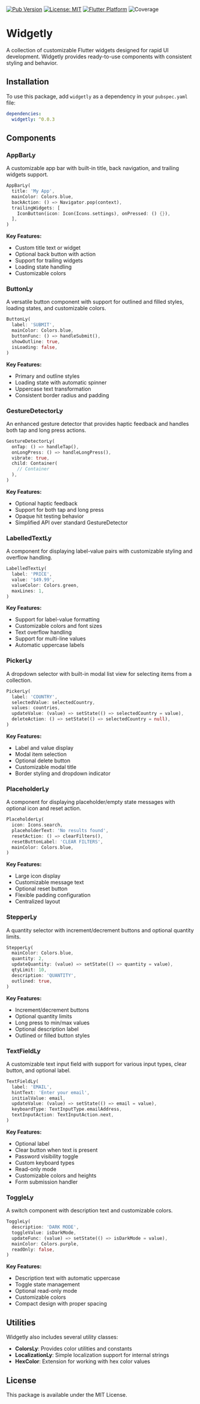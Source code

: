 [![Pub Version](https://img.shields.io/pub/v/widgetly)](https://pub.dev/packages/widgetly)
[![License: MIT](https://img.shields.io/badge/license-MIT-blue.svg)](https://opensource.org/licenses/MIT)
[![Flutter Platform](https://img.shields.io/badge/Platform-Flutter-02569B.svg)](https://flutter.dev)
![Coverage](https://img.shields.io/badge/coverage-0%25-red)

# Widgetly

A collection of customizable Flutter widgets designed for rapid UI development. Widgetly provides ready-to-use components with consistent styling and behavior.

## Installation

To use this package, add `widgetly` as a dependency in your `pubspec.yaml` file:

```yaml
dependencies:
  widgetly: ^0.0.3
```

## Components

### AppBarLy

A customizable app bar with built-in title, back navigation, and trailing widgets support.

```dart
AppBarLy(
  title: 'My App',
  mainColor: Colors.blue,
  backAction: () => Navigator.pop(context),
  trailingWidgets: [
    IconButton(icon: Icon(Icons.settings), onPressed: () {}),
  ],
)
```

**Key Features:**

- Custom title text or widget
- Optional back button with action
- Support for trailing widgets
- Loading state handling
- Customizable colors

### ButtonLy

A versatile button component with support for outlined and filled styles, loading states, and customizable colors.

```dart
ButtonLy(
  label: 'SUBMIT',
  mainColor: Colors.blue,
  buttonFunc: () => handleSubmit(),
  showOutline: true,
  isLoading: false,
)
```

**Key Features:**

- Primary and outline styles
- Loading state with automatic spinner
- Uppercase text transformation
- Consistent border radius and padding

### GestureDetectorLy

An enhanced gesture detector that provides haptic feedback and handles both tap and long press actions.

```dart
GestureDetectorLy(
  onTap: () => handleTap(),
  onLongPress: () => handleLongPress(),
  vibrate: true,
  child: Container(
    // Container
  ),
)
```

**Key Features:**

- Optional haptic feedback
- Support for both tap and long press
- Opaque hit testing behavior
- Simplified API over standard GestureDetector

### LabelledTextLy

A component for displaying label-value pairs with customizable styling and overflow handling.

```dart
LabelledTextLy(
  label: 'PRICE',
  value: '$49.99',
  valueColor: Colors.green,
  maxLines: 1,
)
```

**Key Features:**

- Support for label-value formatting
- Customizable colors and font sizes
- Text overflow handling
- Support for multi-line values
- Automatic uppercase labels

### PickerLy

A dropdown selector with built-in modal list view for selecting items from a collection.

```dart
PickerLy(
  label: 'COUNTRY',
  selectedValue: selectedCountry,
  values: countries,
  updateValue: (value) => setState(() => selectedCountry = value),
  deleteAction: () => setState(() => selectedCountry = null),
)
```

**Key Features:**

- Label and value display
- Modal item selection
- Optional delete button
- Customizable modal title
- Border styling and dropdown indicator

### PlaceholderLy

A component for displaying placeholder/empty state messages with optional icon and reset action.

```dart
PlaceholderLy(
  icon: Icons.search,
  placeholderText: 'No results found',
  resetAction: () => clearFilters(),
  resetButtonLabel: 'CLEAR FILTERS',
  mainColor: Colors.blue,
)
```

**Key Features:**

- Large icon display
- Customizable message text
- Optional reset button
- Flexible padding configuration
- Centralized layout

### StepperLy

A quantity selector with increment/decrement buttons and optional quantity limits.

```dart
StepperLy(
  mainColor: Colors.blue,
  quantity: 2,
  updateQuantity: (value) => setState(() => quantity = value),
  qtyLimit: 10,
  description: 'QUANTITY',
  outlined: true,
)
```

**Key Features:**

- Increment/decrement buttons
- Optional quantity limits
- Long press to min/max values
- Optional description label
- Outlined or filled button styles

### TextFieldLy

A customizable text input field with support for various input types, clear button, and optional label.

```dart
TextFieldLy(
  label: 'EMAIL',
  hintText: 'Enter your email',
  initialValue: email,
  updateValue: (value) => setState(() => email = value),
  keyboardType: TextInputType.emailAddress,
  textInputAction: TextInputAction.next,
)
```

**Key Features:**

- Optional label
- Clear button when text is present
- Password visibility toggle
- Custom keyboard types
- Read-only mode
- Customizable colors and heights
- Form submission handler

### ToggleLy

A switch component with description text and customizable colors.

```dart
ToggleLy(
  description: 'DARK MODE',
  toggleValue: isDarkMode,
  updateFunc: (value) => setState(() => isDarkMode = value),
  mainColor: Colors.purple,
  readOnly: false,
)
```

**Key Features:**

- Description text with automatic uppercase
- Toggle state management
- Optional read-only mode
- Customizable colors
- Compact design with proper spacing

## Utilities

Widgetly also includes several utility classes:

- **ColorsLy**: Provides color utilities and constants
- **LocalizationLy**: Simple localization support for internal strings
- **HexColor**: Extension for working with hex color values

## License

This package is available under the MIT License.

